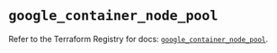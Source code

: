 # `google_container_node_pool`

Refer to the Terraform Registry for docs: [`google_container_node_pool`](https://registry.terraform.io/providers/hashicorp/google/6.9.0/docs/resources/container_node_pool).
